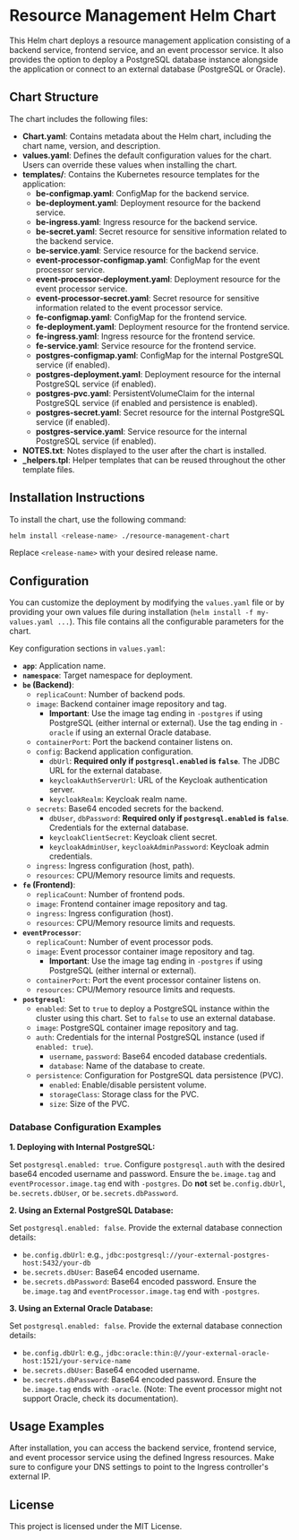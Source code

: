 # Resource Management Helm Chart

This Helm chart deploys a resource management application consisting of a backend service, frontend service, and an event processor service. It also provides the option to deploy a PostgreSQL database instance alongside the application or connect to an external database (PostgreSQL or Oracle).

## Chart Structure

The chart includes the following files:

- **Chart.yaml**: Contains metadata about the Helm chart, including the chart name, version, and description.
- **values.yaml**: Defines the default configuration values for the chart. Users can override these values when installing the chart.
- **templates/**: Contains the Kubernetes resource templates for the application:
  - **be-configmap.yaml**: ConfigMap for the backend service.
  - **be-deployment.yaml**: Deployment resource for the backend service.
  - **be-ingress.yaml**: Ingress resource for the backend service.
  - **be-secret.yaml**: Secret resource for sensitive information related to the backend service.
  - **be-service.yaml**: Service resource for the backend service.
  - **event-processor-configmap.yaml**: ConfigMap for the event processor service.
  - **event-processor-deployment.yaml**: Deployment resource for the event processor service.
  - **event-processor-secret.yaml**: Secret resource for sensitive information related to the event processor service.
  - **fe-configmap.yaml**: ConfigMap for the frontend service.
  - **fe-deployment.yaml**: Deployment resource for the frontend service.
  - **fe-ingress.yaml**: Ingress resource for the frontend service.
  - **fe-service.yaml**: Service resource for the frontend service.
  - **postgres-configmap.yaml**: ConfigMap for the internal PostgreSQL service (if enabled).
  - **postgres-deployment.yaml**: Deployment resource for the internal PostgreSQL service (if enabled).
  - **postgres-pvc.yaml**: PersistentVolumeClaim for the internal PostgreSQL service (if enabled and persistence is enabled).
  - **postgres-secret.yaml**: Secret resource for the internal PostgreSQL service (if enabled).
  - **postgres-service.yaml**: Service resource for the internal PostgreSQL service (if enabled).
- **NOTES.txt**: Notes displayed to the user after the chart is installed.
- **_helpers.tpl**: Helper templates that can be reused throughout the other template files.

## Installation Instructions

To install the chart, use the following command:

```bash
helm install <release-name> ./resource-management-chart
```

Replace `<release-name>` with your desired release name.

## Configuration

You can customize the deployment by modifying the `values.yaml` file or by providing your own values file during installation (`helm install -f my-values.yaml ...`). This file contains all the configurable parameters for the chart.

Key configuration sections in `values.yaml`:

*   **`app`**: Application name.
*   **`namespace`**: Target namespace for deployment.
*   **`be` (Backend)**:
    *   `replicaCount`: Number of backend pods.
    *   `image`: Backend container image repository and tag.
        *   **Important**: Use the image tag ending in `-postgres` if using PostgreSQL (either internal or external). Use the tag ending in `-oracle` if using an external Oracle database.
    *   `containerPort`: Port the backend container listens on.
    *   `config`: Backend application configuration.
        *   `dbUrl`: **Required only if `postgresql.enabled` is `false`**. The JDBC URL for the external database.
        *   `keycloakAuthServerUrl`: URL of the Keycloak authentication server.
        *   `keycloakRealm`: Keycloak realm name.
    *   `secrets`: Base64 encoded secrets for the backend.
        *   `dbUser`, `dbPassword`: **Required only if `postgresql.enabled` is `false`**. Credentials for the external database.
        *   `keycloakClientSecret`: Keycloak client secret.
        *   `keycloakAdminUser`, `keycloakAdminPassword`: Keycloak admin credentials.
    *   `ingress`: Ingress configuration (host, path).
    *   `resources`: CPU/Memory resource limits and requests.
*   **`fe` (Frontend)**:
    *   `replicaCount`: Number of frontend pods.
    *   `image`: Frontend container image repository and tag.
    *   `ingress`: Ingress configuration (host).
    *   `resources`: CPU/Memory resource limits and requests.
*   **`eventProcessor`**:
    *   `replicaCount`: Number of event processor pods.
    *   `image`: Event processor container image repository and tag.
        *   **Important**: Use the image tag ending in `-postgres` if using PostgreSQL (either internal or external).
    *   `containerPort`: Port the event processor container listens on.
    *   `resources`: CPU/Memory resource limits and requests.
*   **`postgresql`**:
    *   `enabled`: Set to `true` to deploy a PostgreSQL instance within the cluster using this chart. Set to `false` to use an external database.
    *   `image`: PostgreSQL container image repository and tag.
    *   `auth`: Credentials for the internal PostgreSQL instance (used if `enabled: true`).
        *   `username`, `password`: Base64 encoded database credentials.
        *   `database`: Name of the database to create.
    *   `persistence`: Configuration for PostgreSQL data persistence (PVC).
        *   `enabled`: Enable/disable persistent volume.
        *   `storageClass`: Storage class for the PVC.
        *   `size`: Size of the PVC.

### Database Configuration Examples

**1. Deploying with Internal PostgreSQL:**

Set `postgresql.enabled: true`. Configure `postgresql.auth` with the desired base64 encoded username and password. Ensure the `be.image.tag` and `eventProcessor.image.tag` end with `-postgres`. Do **not** set `be.config.dbUrl`, `be.secrets.dbUser`, or `be.secrets.dbPassword`.

**2. Using an External PostgreSQL Database:**

Set `postgresql.enabled: false`. Provide the external database connection details:
*   `be.config.dbUrl`: e.g., `jdbc:postgresql://your-external-postgres-host:5432/your-db`
*   `be.secrets.dbUser`: Base64 encoded username.
*   `be.secrets.dbPassword`: Base64 encoded password.
Ensure the `be.image.tag` and `eventProcessor.image.tag` end with `-postgres`.

**3. Using an External Oracle Database:**

Set `postgresql.enabled: false`. Provide the external database connection details:
*   `be.config.dbUrl`: e.g., `jdbc:oracle:thin:@//your-external-oracle-host:1521/your-service-name`
*   `be.secrets.dbUser`: Base64 encoded username.
*   `be.secrets.dbPassword`: Base64 encoded password.
Ensure the `be.image.tag` ends with `-oracle`. (Note: The event processor might not support Oracle, check its documentation).

## Usage Examples

After installation, you can access the backend service, frontend service, and event processor service using the defined Ingress resources. Make sure to configure your DNS settings to point to the Ingress controller's external IP.

## License

This project is licensed under the MIT License.